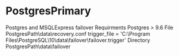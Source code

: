 # PostgresPrimary
Postgres and MSQLExpress failover 
Requirments
Postgres > 9.6
File PostgresPath\data\recovery.conf trigger_file = 'C:\\Program Files\\PostgreSQL\\10\\data\\failover\\failover.trigger'
Directory PostgresPath\data\failover
